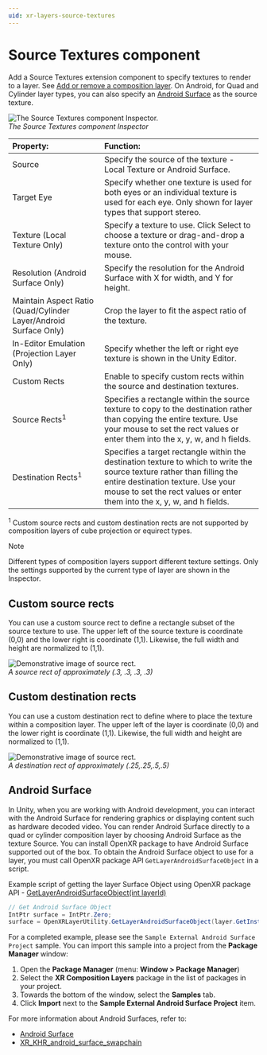 ```yaml
---
uid: xr-layers-source-textures
---
```


# Source Textures component

Add a Source Textures extension component to specify textures to render to a layer. See [Add or remove a composition layer]. On Android, for Quad and Cylinder layer types, you can also specify an [Android Surface](#android-surface) as the source texture.

![The Source Textures component Inspector.](images/Inspector_SourceTextures.png)<br />*The Source Textures component Inspector*

| Property:| Function: |
|:---|:---|
| Source | Specify the source of the texture - Local Texture or Android Surface. |
| Target Eye | Specify whether one texture is used for both eyes or an individual texture is used for each eye. Only shown for layer types that support stereo. |
| Texture (Local Texture Only)| Specify a texture to use. Click Select to choose a texture or drag-and-drop a texture onto the control with your mouse. |
| Resolution (Android Surface Only)| Specify the resolution for the Android Surface with X for width, and Y for height. |
| Maintain Aspect Ratio (Quad/Cylinder Layer/Android Surface Only)| Crop the layer to fit the aspect ratio of the texture. |
| In-Editor Emulation (Projection Layer Only)| Specify whether the left or right eye texture is shown in the Unity Editor. |
| Custom Rects| Enable to specify custom rects within the source and destination textures. |
| Source Rects<sup>1</sup>| Specifies a rectangle within the source texture to copy to the destination rather than copying the entire texture. Use your mouse to set the rect values or enter them into the x, y, w, and h fields. |
| Destination Rects<sup>1</sup>| Specifies a target rectangle within the destination texture to which to write the source texture rather than filling the entire destination texture. Use your mouse to set the rect values or enter them into the x, y, w, and h fields. |

<sup>1</sup> Custom source rects and custom destination rects are not supported by composition layers of cube projection or equirect types.

> [!NOTE]
> Different types of composition layers support different texture settings. Only the settings supported by the current type of layer are shown in the Inspector.

## Custom source rects

You can use a custom source rect to define a rectangle subset of the source texture to use. The upper left of the source texture is coordinate (0,0) and the lower right is coordinate (1,1). Likewise, the full width and height are normalized to (1,1).

![Demonstrative image of source rect.](images/SourceRect.png)<br />*A source rect of approximately (.3, .3, .3, .3)*

## Custom destination rects

You can use a custom destination rect to define where to place the texture within a composition layer. The upper left of the layer is coordinate (0,0) and the lower right is coordinate (1,1). Likewise, the full width and height are normalized to (1,1).

![Demonstrative image of source rect.](images/DestinationRect.png)<br />*A destination rect of approximately (.25,.25,.5,.5)*

## Android Surface

In Unity, when you are working with Android development, you can interact with the Android Surface for rendering graphics or displaying content such as hardware decoded video. You can render Android Surface directly to a quad or cylinder composition layer by choosing Android Surface as the texture Source. You can install OpenXR package to have Android Surface supported out of the box. To obtain the Android Surface object to use for a layer, you must call OpenXR package API `GetLayerAndroidSurfaceObject` in a script.

Example script of getting the layer Surface Object using OpenXR package API - [GetLayerAndroidSurfaceObject(int layerId)](xref:UnityEngine.XR.OpenXR.CompositionLayers.OpenXRLayerUtility.GetLayerAndroidSurfaceObject(System.Int32))

``` csharp
// Get Android Surface Object
IntPtr surface = IntPtr.Zero;
surface = OpenXRLayerUtility.GetLayerAndroidSurfaceObject(layer.GetInstanceID());
```
For a completed example, please see the `Sample External Android Surface Project` sample. You can import this sample into a project from the **Package Manager** window:

1. Open the **Package Manager** (menu: **Window &gt; Package Manager**)
2. Select the **XR Composition Layers** package in the list of packages in your project.
3. Towards the bottom of the window, select the **Samples** tab.
4. Click **Import** next to the **Sample External Android Surface Project** item.

For more information about  Android Surfaces, refer to:
*  [Android Surface](https://developer.android.com/reference/kotlin/android/view/Surface)
*  [XR_KHR_android_surface_swapchain](https://registry.khronos.org/OpenXR/specs/1.0/html/xrspec.html#XR_KHR_android_surface_swapchain)

[Source Textures extension]: xref:xr-layers-source-textures
[Add or remove a composition layer]: xref:xr-layers-add-layer
